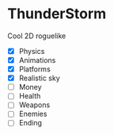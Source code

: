 # ThunderStorm
Cool 2D roguelike
- [x] Physics
- [x] Animations
- [x] Platforms
- [x] Realistic sky
- [ ] Money
- [ ] Health
- [ ] Weapons
- [ ] Enemies
- [ ] Ending
